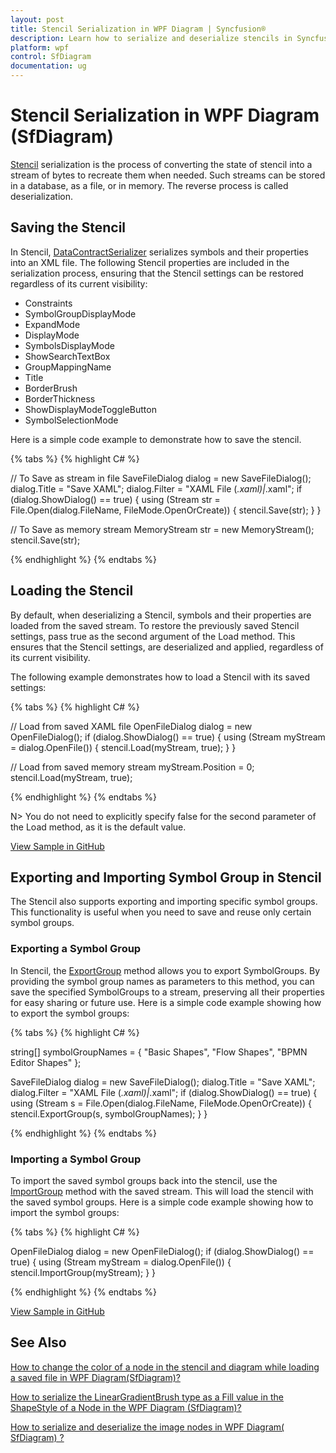 ```yaml
---
layout: post
title: Stencil Serialization in WPF Diagram | Syncfusion®
description: Learn how to serialize and deserialize stencils in Syncfusion WPF Diagram (SfDiagram) control, including individual symbol groups.
platform: wpf
control: SfDiagram
documentation: ug
---
```


# Stencil Serialization in WPF Diagram (SfDiagram)

[Stencil](https://help.syncfusion.com/cr/wpf/Syncfusion.UI.Xaml.Diagram.Stencil.html) serialization is the process of converting the state of stencil into a stream of bytes to recreate them when needed. Such streams can be stored in a database, as a file, or in memory. The reverse process is called deserialization.

## Saving the Stencil

In Stencil, [DataContractSerializer](https://learn.microsoft.com/en-us/dotnet/api/system.runtime.serialization.datacontractserializer?view=net-8.0) serializes symbols and their properties into an XML file. The following Stencil properties are included in the serialization process, ensuring that the Stencil settings can be restored regardless of its current visibility:

* Constraints
* SymbolGroupDisplayMode
* ExpandMode
* DisplayMode
* SymbolsDisplayMode
* ShowSearchTextBox
* GroupMappingName
* Title
* BorderBrush
* BorderThickness
* ShowDisplayModeToggleButton
* SymbolSelectionMode
 
Here is a simple code example to demonstrate how to save the stencil.

{% tabs %}
{% highlight C# %}

// To Save as stream in file
SaveFileDialog dialog = new SaveFileDialog();
dialog.Title = "Save XAML";
dialog.Filter = "XAML File (*.xaml)|*.xaml";
if (dialog.ShowDialog() == true)
{
    using (Stream str = File.Open(dialog.FileName, FileMode.OpenOrCreate))
    {
        stencil.Save(str);
    }
}

// To Save as memory stream
MemoryStream str = new MemoryStream();
stencil.Save(str);

{% endhighlight %}
{% endtabs %}

## Loading the Stencil

By default, when deserializing a Stencil, symbols and their properties are loaded from the saved stream. To restore the previously saved Stencil settings, pass true as the second argument of the Load method. This ensures that the Stencil settings, are deserialized and applied, regardless of its current visibility.

The following example demonstrates how to load a Stencil with its saved settings:

{% tabs %}
{% highlight C# %}

// Load from saved XAML file
OpenFileDialog dialog = new OpenFileDialog();
if (dialog.ShowDialog() == true)
{
    using (Stream myStream = dialog.OpenFile())
    {
        stencil.Load(myStream, true);
    }
}

// Load from saved memory stream
myStream.Position = 0;
stencil.Load(myStream, true);

{% endhighlight %}
{% endtabs %}

N> You do not need to explicitly specify false for the second parameter of the Load method, as it is the default value.

[View Sample in GitHub](https://github.com/SyncfusionExamples/WPF-Diagram-Examples/tree/master/Samples/Stencil/Stencil%20Save%20and%20Load/Stencil%20Save%20and%20Load)

## Exporting and Importing Symbol Group in Stencil

The Stencil also supports exporting and importing specific symbol groups. This functionality is useful when you need to save and reuse only certain symbol groups.

### Exporting a Symbol Group

In Stencil, the [ExportGroup](https://help.syncfusion.com/cr/wpf/Syncfusion.UI.Xaml.Diagram.Stencil.Stencil.html#Syncfusion_UI_Xaml_Diagram_Stencil_Stencil_ExportGroup_System_IO_Stream_System_String___) method allows you to export SymbolGroups. By providing the symbol group names as parameters to this method, you can save the specified SymbolGroups to a stream, preserving all their properties for easy sharing or future use. Here is a simple code example showing how to export the symbol groups:

{% tabs %}
{% highlight C# %}

string[] symbolGroupNames = { "Basic Shapes", "Flow Shapes", "BPMN Editor Shapes" };

SaveFileDialog dialog = new SaveFileDialog();
dialog.Title = "Save XAML";
dialog.Filter = "XAML File (*.xaml)|*.xaml";
if (dialog.ShowDialog() == true)
{
    using (Stream s = File.Open(dialog.FileName, FileMode.OpenOrCreate))
    {
        stencil.ExportGroup(s, symbolGroupNames);
    }
}

{% endhighlight %}
{% endtabs %}

### Importing a Symbol Group

To import the saved symbol groups back into the stencil, use the [ImportGroup](https://help.syncfusion.com/cr/wpf/Syncfusion.UI.Xaml.Diagram.Stencil.Stencil.html#Syncfusion_UI_Xaml_Diagram_Stencil_Stencil_ImportGroup_System_IO_Stream_) method with the saved stream. This will load the stencil with the saved symbol groups. Here is a simple code example showing how to import the symbol groups:

{% tabs %}
{% highlight C# %}

OpenFileDialog dialog = new OpenFileDialog();
if (dialog.ShowDialog() == true)
{
    using (Stream myStream = dialog.OpenFile())
    {
        stencil.ImportGroup(myStream);
    }
}

{% endhighlight %}
{% endtabs %}


[View Sample in GitHub](https://github.com/SyncfusionExamples/WPF-Diagram-Examples/tree/master/Samples/Stencil/SymbolGroupSerialize)

## See Also
[How to change the color of a node in the stencil and diagram while loading a saved file in WPF Diagram(SfDiagram)?](https://support.syncfusion.com/kb/article/18669/how-to-change-the-color-of-a-node-in-the-stencil-and-diagram-while-loading-a-saved-file-in-wpf-diagramsfdiagram)

[How to serialize the LinearGradientBrush type as a Fill value in the ShapeStyle of a Node in the WPF Diagram (SfDiagram)?](https://support.syncfusion.com/kb/article/18058/how-to-serialize-the-lineargradientbrush-type-as-a-fill-value-in-the-shapestyle-of-a-node-in-the-wpf-diagram-sfdiagram)

[How to serialize and deserialize the image nodes in WPF Diagram( SfDiagram) ?](https://support.syncfusion.com/kb/article/17743/how-to-serialize-and-deserialize-the-image-nodes-in-wpf-diagram-sfdiagram-)
